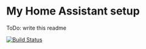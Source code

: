 # My Home Assistant setup

ToDo: write this readme

[![Build Status](https://travis-ci.org/JariInc/home-assistant-config.svg?branch=master)](https://travis-ci.org/JariInc/home-assistant-config)
